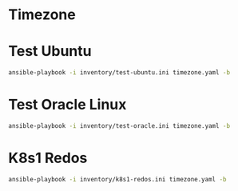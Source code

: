# Timezone

# Test Ubuntu
```bash
ansible-playbook -i inventory/test-ubuntu.ini timezone.yaml -b
```

# Test Oracle Linux
```bash
ansible-playbook -i inventory/test-oracle.ini timezone.yaml -b
```

# K8s1 Redos
```bash
ansible-playbook -i inventory/k8s1-redos.ini timezone.yaml -b
```